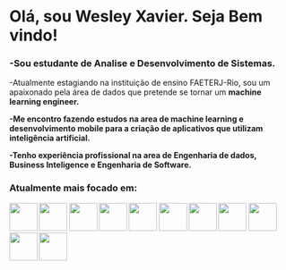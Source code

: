 <h1>Olá, sou Wesley Xavier. Seja Bem vindo!</h1>

<h3>-Sou estudante de Analise e Desenvolvimento de Sistemas.</h3>

<p>-Atualmente estagiando na instituição de ensino FAETERJ-Rio, sou um apaixonado pela área de dados que pretende se tornar um <b>machine learning engineer<b>.


-Me encontro fazendo estudos na area de machine learning e desenvolvimento mobile para a criação de aplicativos que utilizam inteligência artificial.

-Tenho experiência profissional na area de Engenharia de dados, Business Inteligence e Engenharia de Software.
</p>



<h3>Atualmente mais focado em:</h3>
<div style="display: inline">
      <img width='50' height='50' src="https://cdn.jsdelivr.net/gh/devicons/devicon/icons/python/python-original.svg" />
  <img width='50' height='50' src="https://cdn.jsdelivr.net/gh/devicons/devicon/icons/tensorflow/tensorflow-original-wordmark.svg" />
  <img width='50' height='50' src="https://cdn.jsdelivr.net/gh/devicons/devicon/icons/pandas/pandas-original-wordmark.svg" /> 
      <img width='50' height='50' src="https://cdn.jsdelivr.net/gh/devicons/devicon/icons/numpy/numpy-original-wordmark.svg" />
      <img width='50' height='50' src="https://cdn.jsdelivr.net/gh/devicons/devicon/icons/mysql/mysql-original.svg" />
      <img width='50' height='50' src="https://cdn.jsdelivr.net/gh/devicons/devicon/icons/oracle/oracle-original.svg" />
      <img width='50' height='50' src="https://cdn.jsdelivr.net/gh/devicons/devicon/icons/react/react-original.svg" />
        <img width='50' height='50' src="https://cdn.jsdelivr.net/gh/devicons/devicon/icons/javascript/javascript-original.svg" />
      <img width='50' height='50' src="https://cdn.jsdelivr.net/gh/devicons/devicon/icons/git/git-original.svg" />
      <img width='50' height='50' src="https://cdn.jsdelivr.net/gh/devicons/devicon/icons/github/github-original.svg" />
      <img width='50' height='50' src="https://cdn.jsdelivr.net/gh/devicons/devicon/icons/gitlab/gitlab-original.svg" />


